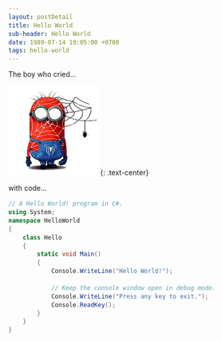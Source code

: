 ```yaml
---
layout: postDetail
title: Hello World
sub-header: Hello World
date: 1989-07-14 19:05:00 +0700
tags: hello-world
---
```

The boy who cried...

![the boy who cried](/assets/images/avatar.png)
{: .text-center}

with code...
```csharp
// A Hello World! program in C#.
using System;
namespace HelloWorld
{
    class Hello
    {
        static void Main()
        {
            Console.WriteLine("Hello World!");

            // Keep the console window open in debug mode.
            Console.WriteLine("Press any key to exit.");
            Console.ReadKey();
        }
    }
}
```